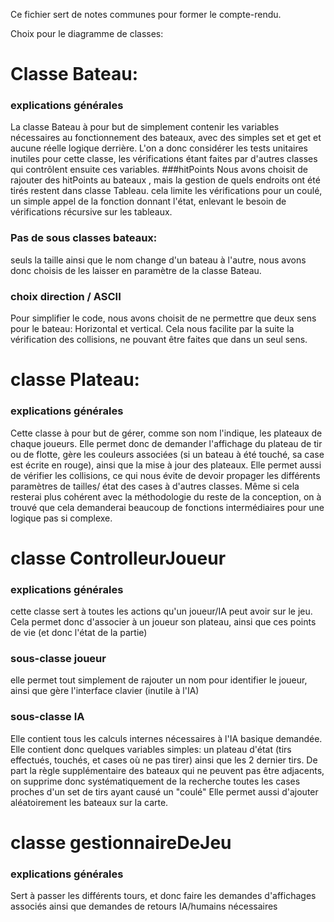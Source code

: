 Ce fichier sert de notes communes pour former le compte-rendu.

Choix pour le diagramme de classes:
# Classe Bateau:
### explications générales
La classe Bateau à pour but de simplement contenir les variables nécessaires au fonctionnement des bateaux, avec des simples set et get et aucune réelle logique derrière. L'on a donc considérer les tests unitaires inutiles pour cette classe, les vérifications étant faites par d'autres classes qui contrôlent ensuite ces variables.
###hitPoints
Nous avons choisit de rajouter des hitPoints au bateaux , mais la gestion de quels endroits ont été tirés restent dans classe Tableau. cela limite les vérifications pour un coulé, un simple appel de la fonction donnant l'état, enlevant le besoin de vérifications récursive sur les tableaux.
### Pas de sous classes bateaux:
seuls la taille ainsi que le nom change d'un bateau à l'autre, nous avons donc choisis de les laisser en paramètre de la classe Bateau.
### choix direction / ASCII
Pour simplifier le code, nous avons choisit de ne permettre que deux sens pour le bateau: Horizontal et vertical. Cela nous facilite par la suite la vérification des collisions, ne pouvant être faites que dans un seul sens. 

# classe Plateau:

### explications générales
Cette classe à pour but de gérer, comme son nom l'indique, les plateaux de chaque joueurs. Elle permet donc de demander l'affichage du plateau de tir ou de flotte, gère les couleurs associées (si un bateau à été touché, sa case est écrite en rouge), ainsi que la mise à jour des plateaux. Elle permet aussi de vérifier les collisions, ce qui nous évite de devoir propager les différents paramètres de tailles/ état des cases à d'autres classes. Même si cela resterai plus cohérent avec la méthodologie du reste de la conception, on à trouvé que cela demanderai beaucoup de fonctions intermédiaires pour une logique pas si complexe.

# classe ControlleurJoueur
### explications générales
cette classe sert à toutes les actions qu'un joueur/IA peut avoir sur le jeu. Cela permet donc d'associer à un joueur son plateau, ainsi que ces points de vie (et donc l'état de la partie)
### sous-classe joueur
elle permet tout simplement de rajouter un nom pour identifier le joueur, ainsi que gère l'interface clavier (inutile à l'IA)

### sous-classe  IA
Elle contient tous les calculs internes nécessaires à l'IA basique demandée.
Elle contient donc quelques variables simples: un plateau d'état (tirs effectués, touchés, et cases où ne pas tirer) ainsi que les 2 dernier tirs.
De part la règle supplémentaire des bateaux qui ne peuvent pas être adjacents, on supprime donc systématiquement de la recherche toutes les cases proches d'un set de tirs ayant causé un "coulé" 
Elle permet aussi d'ajouter aléatoirement les bateaux sur la carte.

# classe gestionnaireDeJeu
### explications générales
Sert à passer les différents tours, et donc faire les demandes d'affichages associés ainsi que demandes de retours IA/humains nécessaires

